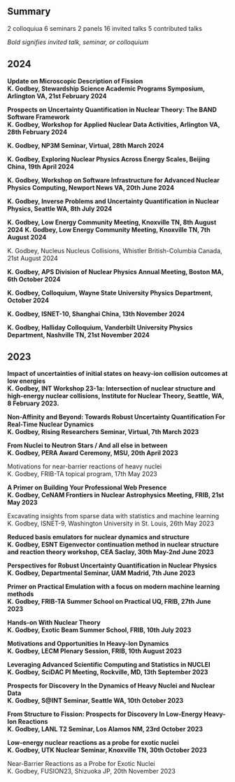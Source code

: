 ## Summary

2 colloquiua
6 seminars
2 panels
16 invited talks
5 contributed talks

*Bold signifies invited talk, seminar, or colloquium*

## 2024

**Update on Microscopic Description of Fission  
K. Godbey, Stewardship Science Academic Programs Symposium, Arlington VA, 21st February 2024**

**Prospects on Uncertainty Quantification in Nuclear Theory: The BAND Software Framework  
K. Godbey, Workshop for Applied Nuclear Data Activities, Arlington VA, 28th February 2024**


**K. Godbey, NP3M Seminar, Virtual, 28th March 2024**

**K. Godbey, Exploring Nuclear Physics Across Energy Scales, Beijing China, 19th April 2024**

**K. Godbey, Workshop on Software Infrastructure for Advanced Nuclear Physics Computing, Newport News VA, 20th June 2024**

**K. Godbey, Inverse Problems and Uncertainty Quantification in Nuclear Physics, Seattle WA, 8th July 2024**

**K. Godbey, Low Energy Community Meeting, Knoxville TN, 8th August 2024**
**K. Godbey, Low Energy Community Meeting, Knoxville TN, 7th August 2024**

K. Godbey, Nucleus Nucleus Collisions, Whistler British-Columbia Canada, 21st August 2024

**K. Godbey, APS Division of Nuclear Physics Annual Meeting, Boston MA, 6th October 2024**

**K. Godbey, Colloquium, Wayne State University Physics Department, October 2024**

**K. Godbey, ISNET-10, Shanghai China, 13th November 2024**

**K. Godbey, Halliday Colloquium, Vanderbilt University Physics Department, Nashville TN, 21st November 2024**

## 2023

**Impact of uncertainties of initial states on heavy-ion collision outcomes at low energies  
K. Godbey, INT Workshop 23-1a: Intersection of nuclear structure and high‐energy nuclear collisions, Institute for Nuclear Theory, Seattle, WA, 8 February 2023.**

**Non-Affinity and Beyond: Towards Robust Uncertainty Quantification For Real-Time Nuclear Dynamics  
K. Godbey, Rising Researchers Seminar, Virtual, 7th March 2023**

**From Nuclei to Neutron Stars / And all else in between  
K. Godbey, PERA Award Ceremony, MSU, 20th April 2023**

Motivations for near-barrier reactions of heavy nuclei  
K. Godbey, FRIB-TA topical program, 17th May 2023

**A Primer on Building Your Professional Web Presence  
K. Godbey, CeNAM Frontiers in Nuclear Astrophysics Meeting, FRIB, 21st May 2023**

Excavating insights from sparse data with statistics and machine learning  
K. Godbey, ISNET-9, Washington University in St. Louis, 26th May 2023

**Reduced basis emulators for nuclear dynamics and structure  
K. Godbey, ESNT Eigenvector continuation method in nuclear structure and reaction theory workshop, CEA Saclay, 30th May-2nd June 2023**

**Perspectives for Robust Uncertainty Quantification in Nuclear Physics  
K. Godbey, Departmental Seminar, UAM Madrid, 7th June 2023**

**Primer on Practical Emulation with a focus on modern machine learning methods  
K. Godbey, FRIB-TA Summer School on Practical UQ, FRIB, 27th June 2023**

**Hands-on With Nuclear Theory  
K. Godbey, Exotic Beam Summer School, FRIB, 10th July 2023**

**Motivations and Opportunities In Heavy-Ion Dynamics  
K. Godbey, LECM Plenary Session, FRIB, 10th August 2023**

**Leveraging Advanced Scientific Computing and Statistics in NUCLEI  
K. Godbey, SciDAC PI Meeting, Rockville, MD, 13th September 2023**

**Prospects for Discovery In the Dynamics of Heavy Nuclei and Nuclear Data  
K. Godbey, S@INT Seminar, Seattle WA, 10th October 2023**

**From Structure to Fission: Prospects for Discovery In Low-Energy Heavy-Ion Reactions  
K. Godbey, LANL T2 Seminar, Los Alamos NM, 23rd October 2023**

**Low-energy nuclear reactions as a probe for exotic nuclei  
K. Godbey, UTK Nuclear Seminar, Knoxville TN, 30th October 2023**

Near-Barrier Reactions as a Probe for Exotic Nuclei  
K. Godbey, FUSION23, Shizuoka JP, 20th November 2023



